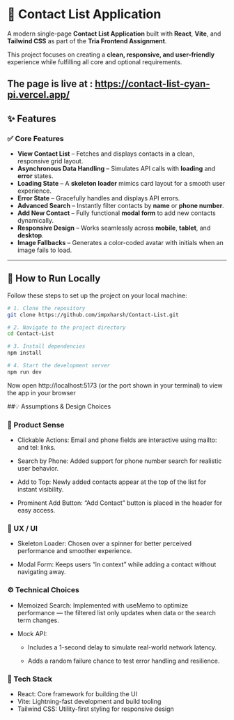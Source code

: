 # 📇 Contact List Application

A modern single-page **Contact List Application** built with **React**, **Vite**, and **Tailwind CSS** as part of the **Tria Frontend Assignment**.

This project focuses on creating a **clean, responsive, and user-friendly** experience while fulfilling all core and optional requirements.

The page is live at : https://contact-list-cyan-pi.vercel.app/
---

## ✨ Features

### ✅ Core Features
- **View Contact List** – Fetches and displays contacts in a clean, responsive grid layout.  
- **Asynchronous Data Handling** – Simulates API calls with **loading** and **error** states.  
- **Loading State** – A **skeleton loader** mimics card layout for a smooth user experience.  
- **Error State** – Gracefully handles and displays API errors.  
- **Advanced Search** – Instantly filter contacts by **name** or **phone number**.  
- **Add New Contact** – Fully functional **modal form** to add new contacts dynamically.  
- **Responsive Design** – Works seamlessly across **mobile**, **tablet**, and **desktop**.  
- **Image Fallbacks** – Generates a color-coded avatar with initials when an image fails to load.  

---

## 🧭 How to Run Locally

Follow these steps to set up the project on your local machine:

```bash
# 1. Clone the repository
git clone https://github.com/impxharsh/Contact-List.git

# 2. Navigate to the project directory
cd Contact-List

# 3. Install dependencies
npm install

# 4. Start the development server
npm run dev
```

Now open http://localhost:5173
 (or the port shown in your terminal) to view the app in your browser


 ##💡 Assumptions & Design Choices
 ### 🧠 Product Sense

- Clickable Actions: Email and phone fields are interactive using mailto: and tel: links.

- Search by Phone: Added support for phone number search for realistic user behavior.

- Add to Top: Newly added contacts appear at the top of the list for instant visibility.

- Prominent Add Button: “Add Contact” button is placed in the header for easy access.

### 🎨 UX / UI

- Skeleton Loader: Chosen over a spinner for better perceived performance and smoother experience.

- Modal Form: Keeps users “in context” while adding a contact without navigating away.

### ⚙️ Technical Choices

- Memoized Search: Implemented with useMemo to optimize performance — the filtered list only updates when data or the search term changes.

- Mock API:

  - Includes a 1-second delay to simulate real-world network latency.

  - Adds a random failure chance to test error handling and resilience.

### 🧩 Tech Stack
- React: Core framework for building the UI
- Vite:	Lightning-fast development and build tooling
- Tailwind CSS:	Utility-first styling for responsive design
